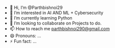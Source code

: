 - 👋 Hi, I’m @Parthbishnoi29
- 👀 I’m interested in AI AND ML + Cybersecurity
- 🌱 I’m currently learning Python
- 💞️ I’m looking to collaborate on Projects to do.
- 📫 How to reach me parthbishnoi290@gmail.com
- 😄 Pronouns: ...
- ⚡ Fun fact: ...

<!---
Parthbishnoi29/Parthbishnoi29 is a ✨ special ✨ repository because its `README.md` (this file) appears on your GitHub profile.
You can click the Preview link to take a look at your changes.
--->
